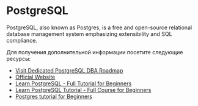 # PostgreSQL

PostgreSQL, also known as Postgres, is a free and open-source relational database management system emphasizing extensibility and SQL compliance.

Для получения дополнительной информации посетите следующие ресурсы:

- [Visit Dedicated PostgreSQL DBA Roadmap](/postgresql-dba)
- [Official Website](https://www.postgresql.org/)
- [Learn PostgreSQL - Full Tutorial for Beginners](https://www.postgresqltutorial.com/)
- [Learn PostgreSQL Tutorial - Full Course for Beginners](https://www.youtube.com/watch?v=qw--VYLpxG4)
- [Postgres tutorial for Beginners](https://www.youtube.com/watch?v=eMIxuk0nOkU)
